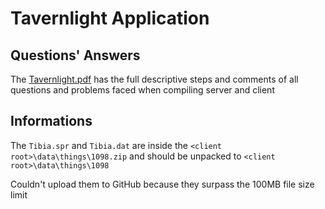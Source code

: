 # Tavernlight Application

## Questions' Answers

The [Tavernlight.pdf](https://github.com/barongello/Tavernlight/blob/main/Tavernlight.pdf) has the full descriptive steps and comments of all questions and problems faced when compiling server and client

## Informations

The `Tibia.spr` and `Tibia.dat` are inside the `<client root>\data\things\1098.zip` and should be unpacked to `<client root>\data\things\1098`

Couldn't upload them to GitHub because they surpass the 100MB file size limit
